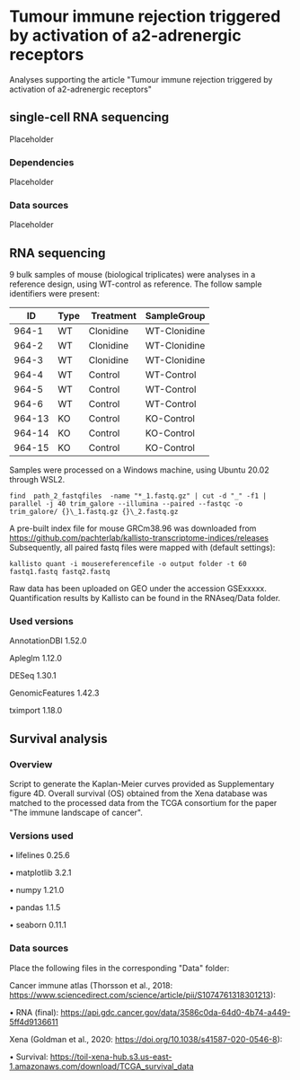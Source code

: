 # Tumour immune rejection triggered by activation of a2-adrenergic receptors
Analyses supporting the article "Tumour immune rejection triggered by activation of a2-adrenergic receptors"

## single-cell RNA sequencing
Placeholder
### Dependencies
Placeholder

### Data sources
Placeholder




## RNA sequencing
9 bulk samples of mouse (biological triplicates) were analyses in a reference design, using WT-control as reference.
The follow sample identifiers were present:


 ID | Type | Treatment | SampleGroup
--- | --- | --- | ---
964-1	| WT	| Clonidine	| WT-Clonidine
964-2	| WT	| Clonidine	| WT-Clonidine
964-3	| WT	| Clonidine	| WT-Clonidine
964-4	| WT	| Control	| 	WT-Control
964-5	| WT	| Control	| WT-Control
964-6	| WT	| Control	| WT-Control
964-13	| KO	| Control	| KO-Control
964-14	| KO	| Control	| KO-Control
964-15	| KO	| Control	| KO-Control

Samples were processed on a Windows machine, using Ubuntu 20.02 through WSL2.


```Running trim_galore
find  path_2_fastqfiles  -name "*_1.fastq.gz" | cut -d "_" -f1 | parallel -j 40 trim_galore --illumina --paired --fastqc -o trim_galore/ {}\_1.fastq.gz {}\_2.fastq.gz
```

A pre-built index file for mouse GRCm38.96 was downloaded from https://github.com/pachterlab/kallisto-transcriptome-indices/releases
Subsequently, all paired fastq files were mapped with (default settings):

```Running Kallisto
kallisto quant -i mousereferencefile -o output folder -t 60 fastq1.fastq fastq2.fastq
```





Raw data has been uploaded on GEO under the accession GSExxxxx. Quantification results by Kallisto can be found in the RNAseq/Data folder.

### Used versions

AnnotationDBI 1.52.0

Apleglm 1.12.0

DESeq 1.30.1

GenomicFeatures 1.42.3

tximport 1.18.0




## Survival analysis
### Overview
Script to generate the Kaplan-Meier curves provided as Supplementary figure 4D.
Overall survival (OS) obtained from the Xena database was matched to the processed data from the TCGA consortium for the paper "The immune landscape of cancer".

### Versions used

• lifelines 0.25.6

• matplotlib 3.2.1

• numpy 1.21.0

• pandas 1.1.5

• seaborn 0.11.1 



### Data sources
Place the following files in the corresponding "Data" folder:

Cancer immune atlas (Thorsson et al., 2018: https://www.sciencedirect.com/science/article/pii/S1074761318301213): 

• RNA (final): https://api.gdc.cancer.gov/data/3586c0da-64d0-4b74-a449-5ff4d9136611

Xena (Goldman et al., 2020: https://doi.org/10.1038/s41587-020-0546-8):

• Survival: https://toil-xena-hub.s3.us-east-1.amazonaws.com/download/TCGA_survival_data

